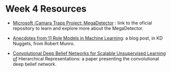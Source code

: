 # Week 4 Resources

* [Microsoft :Camara Traps Project: MegaDetector](https://github.com/microsoft/CameraTraps/blob/main/megadetector.md)
: link to the oficial repository to learn and explore more about the MegaDetector.

* [Anecdotes from 11 Role Models in Machine Learning](https://www.kdnuggets.com/2021/11/anecdotes-11-role-models-machine-learning.html): a blog post, in KD Nuggets,  from Robert Munro.

* [Convolutional Deep Belief Networks for Scalable Unsupervised Learning of](https://web.eecs.umich.edu/~honglak/icml09-ConvolutionalDeepBeliefNetworks.pdf) Hierarchical Representations: a paper  presenting the convolutional deep belief network.